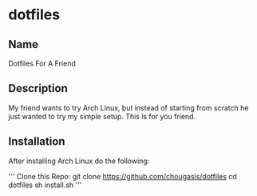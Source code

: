# dotfiles



## Name
Dotfiles For A Friend
## Description
My friend wants to try Arch Linux, but instead of starting from scratch he just wanted to try my simple setup. This is for you friend.
## Installation
After installing Arch Linux do the following:

'''
Clone this Repo:
git clone https://github.com/chougasis/dotfiles
cd dotfiles
sh install.sh
'''
